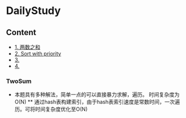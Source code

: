 # DailyStudy
## Content
<!-- vim-markdown-toc GFM -->
* [1. 两数之和](#TwoSum)
* [2. Sort with priority](#SortWithPriority)
* [3.](#3.)
* [4.](#4.)
<!-- vim-markdown-toc -->
### TwoSum
* 本题具有多种解法，简单一点的可以直接暴力求解，遍历。
  时间复杂度为O(N)
  ** 通过hash表构建索引，由于hash表索引速度是常数时间，一次遍历。可将时间复杂度优化至O(N)

